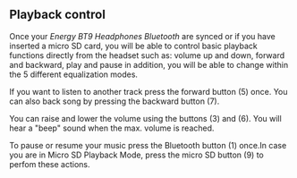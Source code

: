 ## Playback control

Once your *Energy BT9 Headphones Bluetooth* are synced or if you have inserted a micro SD card, you will be able to control basic playback functions directly from the headset such as: volume up and down, forward and backward, play and pause in addition, you will be able to change  within the 5 different equalization modes.

If you want to listen to another track press the forward button (5) once. You can also back song by pressing the backward button (7).

You can raise and lower the volume using the buttons (3) and (6). You will hear a "beep" sound when the max. volume is reached.

To pause or resume your music press the Bluetooth button (1) once.In case you are in Micro SD Playback Mode, press the micro SD button (9) to perfom these actions.
